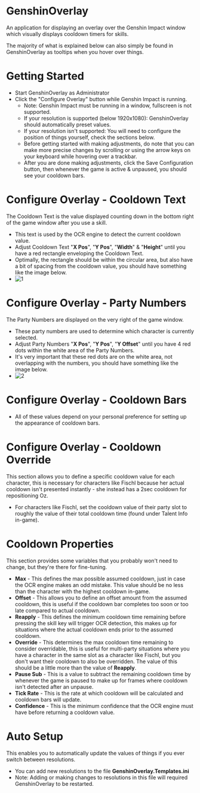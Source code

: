 # GenshinOverlay

An application for displaying an overlay over the Genshin Impact window which visually displays cooldown timers for skills.

The majority of what is explained below can also simply be found in GenshinOverlay as tooltips when you hover over things.

# Getting Started

- Start GenshinOverlay as Administrator
- Click the "Configure Overlay" button while Genshin Impact is running.
  - Note: Genshin Impact must be running in a window, fullscreen is not supported.
  - If your resolution is supported (below 1920x1080): GenshinOverlay should automatically preset values.
  - If your resolution isn't supported: You will need to configure the position of things yourself, check the sections below.
  - Before getting started with making adjustments, do note that you can make more precise changes by scrolling or
    using the arrow keys on your keyboard while hovering over a trackbar.
  - After you are done making adjustments, click the Save Configuration button, then whenever the game is active & unpaused, you should see your cooldown bars.

# Configure Overlay - Cooldown Text
 The Cooldown Text is the value displayed counting down in the bottom right of the game window after you use a skill.
  - This text is used by the OCR engine to detect the current cooldown value.
  - Adjust Cooldown Text "**X Pos**", "**Y Pos**", "**Width**" & "**Height**" until you have a red rectangle enveloping the Cooldown Text.
  - Optimally, the rectangle should be within the circular area, but also have a bit of spacing from the cooldown value,
    you should have something like the image below.
  - ![1](https://i.imgur.com/EGKuE3J.png)
  
# Configure Overlay - Party Numbers
 The Party Numbers are displayed on the very right of the game window.
  - These party numbers are used to determine which character is currently selected.
  - Adjust Party Numbers "**X Pos**", "**Y Pos**", "**Y Offset**" until you have 4 red dots within the white area of the Party Numbers.
  - It's very important that these red dots are on the white area, not overlapping with the numbers, 
    you should have something like the image below.
  - ![2](https://i.imgur.com/Ee15GyG.png)
  
# Configure Overlay - Cooldown Bars
  - All of these values depend on your personal preference for setting up the appearance of cooldown bars.
  
# Configure Overlay - Cooldown Override
 This section allows you to define a specific cooldown value for each character, this is necessary for characters like Fischl because her actual cooldown isn't presented instantly - she instead has a 2sec cooldown for repositioning Oz.
  - For characters like Fischl, set the cooldown value of their party slot to roughly the value of their total cooldown time (found under Talent Info in-game).
  
# Cooldown Properties
 This section provides some variables that you probably won't need to change, but they're there for fine-tuning.
 - **Max** - This defines the max possible assumed cooldown, just in case the OCR engine makes an odd mistake.
   This value should be no less than the character with the highest cooldown in-game.
 - **Offset** - This allows you to define an offset amount from the assumed cooldown, this is useful if the cooldown bar completes too soon or too late compared to actual cooldown.
 - **Reapply** - This defines the minimum cooldown time remaining before pressing the skill key will trigger OCR detection, this makes up for situations where the actual cooldown ends prior to the assumed cooldown.
 - **Override** - This determines the max cooldown time remaining to consider overridable, this is useful for multi-party situations where you have a character in the same slot as a character like Fischl, but you don't want their cooldown to also be overridden. The value of this should be a little more than the value of **Reapply**.
 - **Pause Sub** - This is a value to subtract the remaining cooldown time by whenever the game is paused to make up for frames where cooldown isn't detected after an unpause.
 - **Tick Rate** - This is the rate at which cooldown will be calculated and cooldown bars will update.
 - **Confidence** - This is the minimum confidence that the OCR engine must have before returning a cooldown value.
 
# Auto Setup
 This enables you to automatically update the values of things if you ever switch between resolutions.
 - You can add new resolutions to the file **GenshinOverlay.Templates.ini**
 - Note: Adding or making changes to resolutions in this file will required GenshinOverlay to be restarted.
